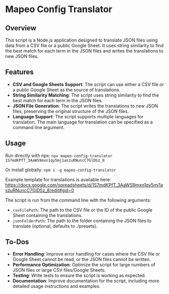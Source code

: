 # Mapeo Config Translator

## Overview

This script is a Node.js application designed to translate JSON files using data from a CSV file or a public Google Sheet. It uses string similarity to find the best match for each term in the JSON files and writes the translations to new JSON files.

## Features

- **CSV and Google Sheets Support**: The script can use either a CSV file or a public Google Sheet as the source of translations.
- **String Similarity Matching**: The script uses string similarity to find the best match for each term in the JSON files.
- **JSON File Generation**: The script writes the translations to new JSON files, preserving the original structure of the JSON files.
- **Language Support**: The script supports multiple languages for translation. The main language for translation can be specified as a command line argument.

## Usage

Run directly with npx: `npx mapeo-config-translator 1S7mdKPfT_3AaWS9mxn1qy5mj1aszuRNuncC7GlDSz_8`

Or install globally: `npm i -g mapeo-config-translator`

Example template for translations is available here: https://docs.google.com/spreadsheets/d/1S7mdKPfT_3AaWS9mxn1qy5mj1aszuRNuncC7GlDSz_8/edit#gid=0

The script is run from the command line with the following arguments:

- `csvFilePath`: The path to the CSV file or the ID of the public Google Sheet containing the translations.
- `jsonFolderPath`: The path to the folder containing the JSON files to translate (optional, defaults to ./presets).

## To-Dos

- **Error Handling**: Improve error handling for cases where the CSV file or Google Sheet cannot be read, or the JSON files cannot be written.
- **Performance Optimization**: Optimize the script for large numbers of JSON files or large CSV files/Google Sheets.
- **Testing**: Write tests to ensure the script is working as expected.
- **Documentation**: Improve documentation for the script, including more detailed usage instructions and examples.
